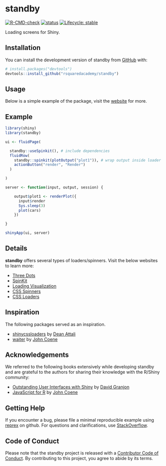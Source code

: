 
<!-- README.md is generated from README.Rmd. Please edit that file -->

# standby

<!-- badges: start -->

[![R-CMD-check](https://github.com/rsquaredacademy/standby/actions/workflows/R-CMD-check.yaml/badge.svg)](https://github.com/rsquaredacademy/standby/actions/workflows/R-CMD-check.yaml)
[![status](https://tinyverse.netlify.com/badge/standby)](https://CRAN.R-project.org/package=standby)
[![Lifecycle:
stable](https://img.shields.io/badge/lifecycle-stable-brightgreen.svg)](https://lifecycle.r-lib.org/articles/stages.html#stable)
<!-- badges: end -->

Loading screens for Shiny.

## Installation

You can install the development version of standby from
[GitHub](https://github.com/) with:

``` r
# install.packages("devtools")
devtools::install_github("rsquaredacademy/standby")
```

## Usage

Below is a simple example of the package, visit the
[website](https://standby.rsquaredacademy.com) for more.

## Example

``` r
library(shiny)
library(standby)

ui <- fluidPage(

  standby::useSpinkit(), # include dependencies
  fluidRow(
    standby::spinkit(plotOutput("plot1")), # wrap output inside loader
    actionButton("render", "Render")
  )

)

server <- function(input, output, session) {

    output$plot1 <- renderPlot({
      input$render
      Sys.sleep(3)
      plot(cars)
    })

}

shinyApp(ui, server)
```

## Details

**standby** offers several types of loaders/spinners. Visit the below
websites to learn more:

-   [Three Dots](https://github.com/nzbin/three-dots)
-   [SpinKit](https://github.com/tobiasahlin/SpinKit)
-   [Loading
    Visualization](https://github.com/RIDICS/Loading-Visualization)
-   [CSS Spinners](https://github.com/lukehaas/css-loaders)
-   [CSS Loaders](https://github.com/raphaelfabeni/css-loader)

## Inspiration

The following packages served as an inspiration.

-   [shinycssloaders](https://github.com/daattali/shinycssloaders) by
    [Dean Attali](https://attalitech.com/)
-   [waiter](https://github.com/JohnCoene/waiter) by [John
    Coene](https://john-coene.com/)

## Acknowledgements

We referred to the following books extensively while developing standby
and are grateful to the authors for sharing their knowledge with the
R/Shiny community:

-   [Outstanding User Interfaces with
    Shiny](https://unleash-shiny.rinterface.com/index.html) by [David
    Granjon](https://divadnojnarg.github.io/)
-   [JavaScript for R](https://book.javascript-for-r.com/) by [John
    Coene](https://john-coene.com/)

## Getting Help

If you encounter a bug, please file a minimal reproducible example using
[reprex](https://reprex.tidyverse.org/index.html) on github. For
questions and clarifications, use
[StackOverflow](https://stackoverflow.com/).

## Code of Conduct

Please note that the standby project is released with a [Contributor
Code of
Conduct](https://contributor-covenant.org/version/2/1/CODE_OF_CONDUCT.html).
By contributing to this project, you agree to abide by its terms.
